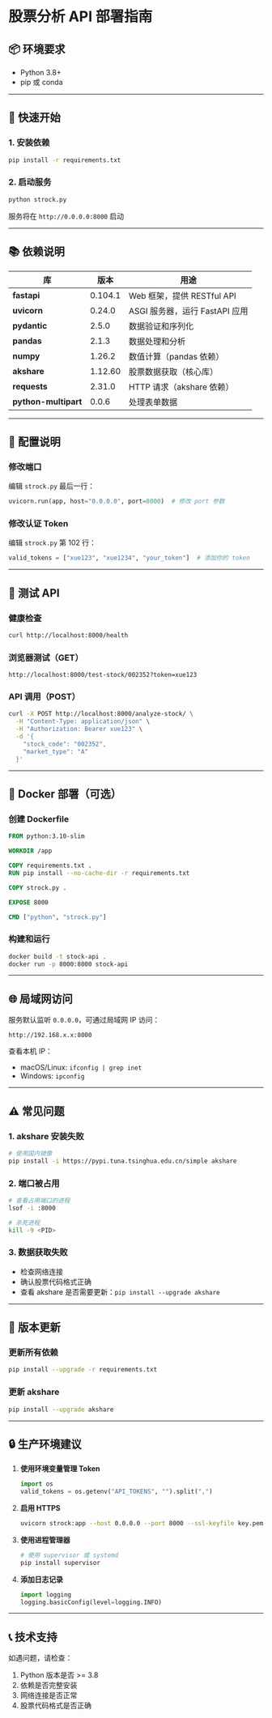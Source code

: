 # 股票分析 API 部署指南

## 📦 环境要求

- Python 3.8+
- pip 或 conda

---

## 🚀 快速开始

### 1. 安装依赖

```bash
pip install -r requirements.txt
```

### 2. 启动服务

```bash
python strock.py
```

服务将在 `http://0.0.0.0:8000` 启动

---

## 📚 依赖说明

| 库 | 版本 | 用途 |
|---|---|---|
| **fastapi** | 0.104.1 | Web 框架，提供 RESTful API |
| **uvicorn** | 0.24.0 | ASGI 服务器，运行 FastAPI 应用 |
| **pydantic** | 2.5.0 | 数据验证和序列化 |
| **pandas** | 2.1.3 | 数据处理和分析 |
| **numpy** | 1.26.2 | 数值计算（pandas 依赖） |
| **akshare** | 1.12.60 | 股票数据获取（核心库） |
| **requests** | 2.31.0 | HTTP 请求（akshare 依赖） |
| **python-multipart** | 0.0.6 | 处理表单数据 |

---

## 🔧 配置说明

### 修改端口

编辑 `strock.py` 最后一行：

```python
uvicorn.run(app, host="0.0.0.0", port=8000)  # 修改 port 参数
```

### 修改认证 Token

编辑 `strock.py` 第 102 行：

```python
valid_tokens = ["xue123", "xue1234", "your_token"]  # 添加你的 token
```

---

## 🧪 测试 API

### 健康检查

```bash
curl http://localhost:8000/health
```

### 浏览器测试（GET）

```
http://localhost:8000/test-stock/002352?token=xue123
```

### API 调用（POST）

```bash
curl -X POST http://localhost:8000/analyze-stock/ \
  -H "Content-Type: application/json" \
  -H "Authorization: Bearer xue123" \
  -d '{
    "stock_code": "002352",
    "market_type": "A"
  }'
```

---

## 🐳 Docker 部署（可选）

### 创建 Dockerfile

```dockerfile
FROM python:3.10-slim

WORKDIR /app

COPY requirements.txt .
RUN pip install --no-cache-dir -r requirements.txt

COPY strock.py .

EXPOSE 8000

CMD ["python", "strock.py"]
```

### 构建和运行

```bash
docker build -t stock-api .
docker run -p 8000:8000 stock-api
```

---

## 🌐 局域网访问

服务默认监听 `0.0.0.0`，可通过局域网 IP 访问：

```
http://192.168.x.x:8000
```

查看本机 IP：
- macOS/Linux: `ifconfig | grep inet`
- Windows: `ipconfig`

---

## ⚠️ 常见问题

### 1. akshare 安装失败

```bash
# 使用国内镜像
pip install -i https://pypi.tuna.tsinghua.edu.cn/simple akshare
```

### 2. 端口被占用

```bash
# 查看占用端口的进程
lsof -i :8000

# 杀死进程
kill -9 <PID>
```

### 3. 数据获取失败

- 检查网络连接
- 确认股票代码格式正确
- 查看 akshare 是否需要更新：`pip install --upgrade akshare`

---

## 📝 版本更新

### 更新所有依赖

```bash
pip install --upgrade -r requirements.txt
```

### 更新 akshare

```bash
pip install --upgrade akshare
```

---

## 🔒 生产环境建议

1. **使用环境变量管理 Token**
   ```python
   import os
   valid_tokens = os.getenv("API_TOKENS", "").split(",")
   ```

2. **启用 HTTPS**
   ```bash
   uvicorn strock:app --host 0.0.0.0 --port 8000 --ssl-keyfile key.pem --ssl-certfile cert.pem
   ```

3. **使用进程管理器**
   ```bash
   # 使用 supervisor 或 systemd
   pip install supervisor
   ```

4. **添加日志记录**
   ```python
   import logging
   logging.basicConfig(level=logging.INFO)
   ```

---

## 📞 技术支持

如遇问题，请检查：
1. Python 版本是否 >= 3.8
2. 依赖是否完整安装
3. 网络连接是否正常
4. 股票代码格式是否正确
